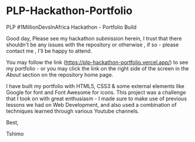 # PLP-Hackathon-Portfolio
PLP #1MillionDevsInAfrica Hackathon - Portfolio Build


Good day, 
Please see my hackathon submission herein, I trust that there shouldn't be any issues with the repository or otherwise , if so - please contact me , I'll be happy to attend.


You may follow the link (https://plp-hackathon-portfolio.vercel.app/) to see my portfolio - or you may click the link on the right side of the screen in the <i>About</i> section on the repository home page.


I have built my portfolio with HTML5, CSS3 & some external elements like Google for font and Font Awesome for icons. This project was a challenge that I took on with great enthusiasm - I made sure to make use of previous lessons we had on Web Development, and also used a combination of techniques learned through various Youtube channels. 


Best,

Tshimo